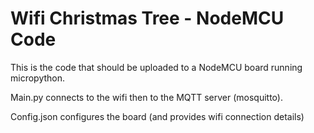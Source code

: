 # Wifi Christmas Tree - NodeMCU Code
This is the code that should be uploaded to a NodeMCU board running micropython.

Main.py connects to the wifi then to the MQTT server (mosquitto).

Config.json configures the board (and provides wifi connection details)
